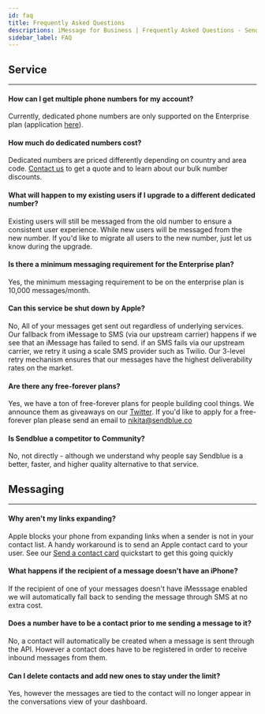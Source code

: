```yaml
---
id: faq
title: Frequently Asked Questions
descriptions: iMessage for Business | Frequently Asked Questions - Sendblue
sidebar_label: FAQ
---
```


## Service

---

#### How can I get multiple phone numbers for my account?

Currently, dedicated phone numbers are only supported on the Enterprise plan (application [here](https://share.hsforms.com/1RHuAjVngRq6MuGlCIRApWAejx9i)).

#### How much do dedicated numbers cost?

Dedicated numbers are priced differently depending on country and area code. [Contact us](mailto:support@sendblue.co) to get a quote and to learn about our bulk number discounts.

#### What will happen to my existing users if I upgrade to a different dedicated number?

Existing users will still be messaged from the old number to ensure a consistent user experience. While new users will be messaged from the new number. If you'd like to migrate all users to the new number, just let us know during the upgrade.

#### Is there a minimum messaging requirement for the Enterprise plan?

Yes, the minimum messaging requirement to be on the enterprise plan is 10,000 messages/month.

#### Can this service be shut down by Apple?

No, All of your messages get sent out regardless of underlying services. Our fallback from iMessage to SMS (via our upstream carrier) happens if we see that an iMessage has failed to send. if an SMS fails via our upstream carrier, we retry it using a scale SMS provider such as Twilio. Our 3-level retry mechanism ensures that our messages have the highest deliverability rates on the market.

#### Are there any free-forever plans?

Yes, we have a ton of free-forever plans for people building cool things. We announce them as giveaways on our [Twitter](https://twitter.com/sendbluedotco). If you'd like to apply for a free-forever plan please send an email to [nikita@sendblue.co](mailto:nikita@sendblue.co)

#### Is Sendblue a competitor to Community?

No, not directly - although we understand why people say Sendblue is a better, faster, and higher quality alternative to that service.

## Messaging

---

#### Why aren't my links expanding?

Apple blocks your phone from expanding links when a sender is not in your contact list. A handy workaround is to send an Apple contact card to your user. See our [Send a contact card](/docs/contact-card) quickstart to get this going quickly

#### What happens if the recipient of a message doesn't have an iPhone?

If the recipient of one of your messages doesn't have iMesssage enabled we will automatically fall back to sending the message through SMS at no extra cost.

#### Does a number have to be a contact prior to me sending a message to it?

No, a contact will automatically be created when a message is sent through the API. However a contact does have to be registered in order to receive inbound messages from them.

#### Can I delete contacts and add new ones to stay under the limit?

Yes, however the messages are tied to the contact will no longer appear in the conversations view of your dashboard.
